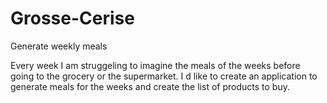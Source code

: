 # Grosse-Cerise
Generate weekly meals

Every week I am struggeling to imagine the meals of the weeks before going to the grocery or the supermarket. 
I d like to create an application to generate meals for the weeks and create the list of products to buy.

